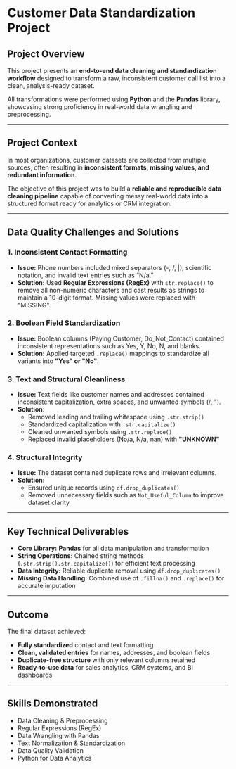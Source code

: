# Customer Data Standardization Project

## Project Overview

This project presents an **end-to-end data cleaning and standardization workflow** designed to transform a raw, inconsistent customer call list into a clean, analysis-ready dataset.

All transformations were performed using **Python** and the **Pandas** library, showcasing strong proficiency in real-world data wrangling and preprocessing.

---

## Project Context

In most organizations, customer datasets are collected from multiple sources, often resulting in **inconsistent formats, missing values, and redundant information**.

The objective of this project was to build a **reliable and reproducible data cleaning pipeline** capable of converting messy real-world data into a structured format ready for analytics or CRM integration.

---

## Data Quality Challenges and Solutions

### 1. Inconsistent Contact Formatting

* **Issue:** Phone numbers included mixed separators (-, /, |), scientific notation, and invalid text entries such as “N/a.”
* **Solution:** Used **Regular Expressions (RegEx)** with `str.replace()` to remove all non-numeric characters and cast results as strings to maintain a 10-digit format. Missing values were replaced with "MISSING".

### 2. Boolean Field Standardization

* **Issue:** Boolean columns (Paying Customer, Do\_Not\_Contact) contained inconsistent representations such as Yes, Y, No, N, and blanks.
* **Solution:** Applied targeted `.replace()` mappings to standardize all variants into **"Yes" or "No"**.

### 3. Text and Structural Cleanliness

* **Issue:** Text fields like customer names and addresses contained inconsistent capitalization, extra spaces, and unwanted symbols (/, ").
* **Solution:**
    * Removed leading and trailing whitespace using `.str.strip()`
    * Standardized capitalization with `.str.capitalize()`
    * Cleaned unwanted symbols using `.str.replace()`
    * Replaced invalid placeholders (No/a, N/a, nan) with **"UNKNOWN"**

### 4. Structural Integrity

* **Issue:** The dataset contained duplicate rows and irrelevant columns.
* **Solution:**
    * Ensured unique records using `df.drop_duplicates()`
    * Removed unnecessary fields such as `Not_Useful_Column` to improve dataset clarity

---

## Key Technical Deliverables

* **Core Library:** **Pandas** for all data manipulation and transformation
* **String Operations:** Chained string methods (`.str.strip().str.capitalize()`) for efficient text processing
* **Data Integrity:** Reliable duplicate removal using `df.drop_duplicates()`
* **Missing Data Handling:** Combined use of `.fillna()` and `.replace()` for accurate imputation

---

## Outcome

The final dataset achieved:

* **Fully standardized** contact and text formatting
* **Clean, validated entries** for names, addresses, and boolean fields
* **Duplicate-free structure** with only relevant columns retained
* **Ready-to-use data** for sales analytics, CRM systems, and BI dashboards

---

## Skills Demonstrated

* Data Cleaning & Preprocessing
* Regular Expressions (RegEx)
* Data Wrangling with Pandas
* Text Normalization & Standardization
* Data Quality Validation
* Python for Data Analytics
